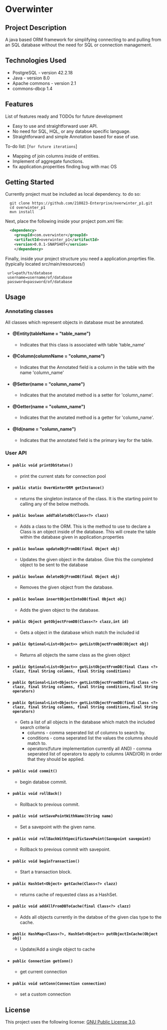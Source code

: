 # Overwinter
## Project Description
A java based ORM framework for simplifying connecting to and pulling from an SQL database without the need for SQL or connection management. 

## Technologies Used

* PostgreSQL - version 42.2.18  
* Java - version 8.0  
* Apache commons - version 2.1  
* commons-dbcp 1.4

## Features

List of features ready and TODOs for future development  
* Easy to use and straightforward user API.  
* No need for SQL, HQL, or any databse specific language.  
* Straightforward and simple Annotation based for ease of use. 

To-do list: [`for future iterations`]
* Mapping of join columns inside of entities.    
* Implement of aggregate functions.   
* fix application.properities finding bug with mac OS

## Getting Started  
Currently project must be included as local dependency. to do so:
```shell
  git clone https://github.com/210823-Enterprise/overwinter_p1.git
  cd overwinter_p1
  mvn install
```
Next, place the following inside your project pom.xml file:
```XML
  <dependency>
    <groupId>com.overwinter</groupId>
    <artifactId>overwinter_p1</artifactId>
    <version>0.0.1-SNAPSHOT</version>
	</dependency>
```

Finally, inside your project structure you need a application.proprties file. 
 (typically located src/main/resources/)
 ``` 
  url=path/to/database
  username=username/of/database
  password=password/of/database  
  ```
  
## Usage  
  ### Annotating classes  
  All classes which represent objects in database must be annotated.
   - #### @Entity(tableName = "table_name")  
      - Indicates that this class is associated with table 'table_name'  
   - #### @Column(columnName = "column_name")  
      - Indicates that the Annotated field is a column in the table with the name 'column_name'
   - #### @Setter(name = "column_name")
      - Indicates that the anotated method is a setter for 'column_name'.  
   - #### @Getter(name = "column_name")
      - Indicates that the anotated method is a getter for 'column_name'.  
   - #### @Id(name = "column_name")
      - Indicates that the annotated field is the primary key for the table.

  ### User API
  - #### `public void printDbStatus()`  
     - print the current stats for connection pool
  - #### `public static OverWinterORM getInstance()`  
     - returns the singleton instance of the class. It is the starting point to calling any of the below methods.
  - #### `public boolean addTabletoDb(Class<?> clazz)`  
     - Adds a class to the ORM. This is the method to use to declare a Class is an object inside of the database. This will create the table within the database given in application.properties
  - #### `public boolean updateObjFromDB(final Object obj)`  
     - Updates the given object in the databse. Give this the completed object to be sent to the database
  - #### `public boolean deleteObjFromDB(final Object obj)`  
     - Removes the given object from the database.  
  - #### `public boolean insertObjectIntoDB(final Object obj)`  
     - Adds the given object to the database.  
  - #### `public Object getObjectFromDB(Class<?> clazz,int id)` 
      - Gets a object in the database which match the included id  
  - #### `public Optional<List<Object>> getListObjectFromDB(Object obj)`
      - Returns all objects the same class as the given object
  - #### `public Optional<List<Object>> getListObjectFromDB(final Class <?> clazz, final String columns, final String conditions)`
  - #### `public Optional<List<Object>> getListObjectFromDB(final Class <?> clazz, final String columns, final String conditions,final String operators)`  
  - #### `public Optional<List<Object>> getListObjectFromDB(final Class <?> clazz, final String columns, final String conditions,final String operators)`  
     - Gets a list of all objects in the database which match the included search criteria  
        - columns - comma seperated list of columns to search by.  
        - conditions - coma seperated list the values the columns should match to.  
        - operators(future implementation currently all AND) - comma seperated list of operators to apply to columns (AND/OR) in order that they should be applied.  
  - #### `public void commit()`  
     - begin databse commit.  
  - #### `public void rollBack()`  
     - Rollback to previous commit. 
 - #### `public void setSavePointWithName(String name)`  
     - Set a savepoint with the given name.    
  - #### `public void rollBackWithSpecificSavePoint(Savepoint savepoint)`  
     - Rollback to previous commit with savepoint. 
  - #### `public void beginTransaction()`
     - Start a transaction block.  
  - #### `public HashSet<Object> getCache(Class<?> clazz)`  
     - returns cache of requested class as a HashSet.  
  - #### `public void addAllFromDBToCache(final Class<?> clazz)`  
     - Adds all objects currently in the databse of the given clas type to the cache.  
  - #### `public HashMap<Class<?>, HashSet<Object>> putObjectInCache(Object obj)`
     - Update/Add a single object to cache   
  - #### `public Connection getConn()`
     - get current connection  
  - #### `public void setConn(Connection connection)`
     - set a custom connection
## License

This project uses the following license: [GNU Public License 3.0](https://www.gnu.org/licenses/gpl-3.0.en.html).
